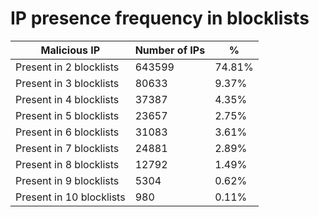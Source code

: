 # IP presence frequency in blocklists
| Malicious IP | Number of IPs | % |
|----|----|----|
| Present in 2 blocklists | 643599 | 74.81% |
| Present in 3 blocklists | 80633 | 9.37% |
| Present in 4 blocklists | 37387 | 4.35% |
| Present in 5 blocklists | 23657 | 2.75% |
| Present in 6 blocklists | 31083 | 3.61% |
| Present in 7 blocklists | 24881 | 2.89% |
| Present in 8 blocklists | 12792 | 1.49% |
| Present in 9 blocklists | 5304 | 0.62% |
| Present in 10 blocklists | 980 | 0.11% |
